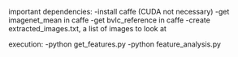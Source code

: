 important dependencies:
-install caffe (CUDA not necessary)
-get imagenet_mean in caffe
-get bvlc_reference in caffe
-create extracted_images.txt, a list of images to look at

execution:
-python get_features.py
-python feature_analysis.py
